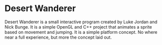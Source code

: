 # Desert Wanderer
Desert Wanderer is a small interactive program created by Luke Jordan and Nick Bunge. It is a simple OpenGL and C++ project that animates a sprite based on movement and jumping. It is a simple platform concept. No where near a full experience, but more the concept laid out.
